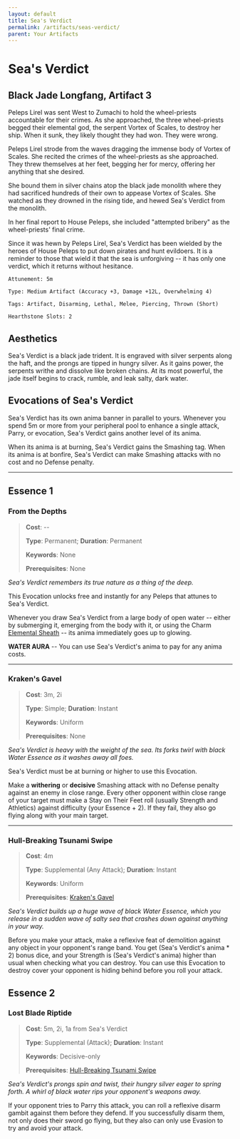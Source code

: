 ```yaml
---
layout: default
title: Sea's Verdict
permalink: /artifacts/seas-verdict/
parent: Your Artifacts
---
```


# Sea's Verdict

## Black Jade Longfang, Artifact 3

Peleps Lirel was sent West to Zumachi to hold the wheel-priests accountable for
their crimes. As she approached, the three wheel-priests begged their elemental
god, the serpent Vortex of Scales, to destroy her ship. When it sunk, they
likely thought they had won. They were wrong.

Peleps Lirel strode from the waves dragging the immense body of Vortex of
Scales. She recited the crimes of the wheel-priests as she approached. They
threw themselves at her feet, begging her for mercy, offering her anything that
she desired.

She bound them in silver chains atop the black jade monolith where they had
sacrificed hundreds of their own to appease Vortex of Scales. She watched as
they drowned in the rising tide, and hewed Sea's Verdict from the monolith.

In her final report to House Peleps, she included "attempted bribery" as the
wheel-priests' final crime.

Since it was hewn by Peleps Lirel, Sea's Verdict has been wielded by the heroes
of House Peleps to put down pirates and hunt evildoers. It is a reminder to
those that wield it that the sea is unforgiving -- it has only one verdict,
which it returns without hesitance.

    Attunement: 5m

    Type: Medium Artifact (Accuracy +3, Damage +12L, Overwhelming 4)

    Tags: Artifact, Disarming, Lethal, Melee, Piercing, Thrown (Short)

    Hearthstone Slots: 2

## Aesthetics

Sea's Verdict is a black jade trident. It is engraved with silver serpents along
the haft, and the prongs are tipped in hungry silver. As it gains power, the
serpents writhe and dissolve like broken chains. At its most powerful, the jade
itself begins to crack, rumble, and leak salty, dark water.

## Evocations of Sea's Verdict

Sea's Verdict has its own anima banner in parallel to yours. Whenever you spend
5m or more from your peripheral pool to enhance a single attack, Parry, or
evocation, Sea's Verdict gains another level of its anima.

When its anima is at burning, Sea's Verdict gains the Smashing tag. When its
anima is at bonfire, Sea's Verdict can make Smashing attacks with no cost and
no Defense penalty.

***

## Essence 1

### From the Depths

> **Cost**: --
>
> **Type**: Permanent; **Duration**: Permanent
>
> **Keywords**: None
>
> **Prerequisites**: None

_Sea's Verdict remembers its true nature as a thing of the deep._

This Evocation unlocks free and instantly for any Peleps that attunes to Sea's
Verdict.

Whenever you draw Sea's Verdict from a large body of open water -- either by
submerging it, emerging from the body with it, or using the Charm
[Elemental Sheath](/charms/abilities#elemental-sheath) -- its anima immediately
goes up to glowing.

**WATER AURA** -- You can use Sea's Verdict's anima to pay for any anima costs.

***

### Kraken's Gavel

> **Cost**: 3m, 2i
>
> **Type**: Simple; **Duration**: Instant
>
> **Keywords**: Uniform
>
> **Prerequisites**: None

_Sea's Verdict is heavy with the weight of the sea. Its forks twirl with black_
_Water Essence as it washes away all foes._

Sea's Verdict must be at burning or higher to use this Evocation.

Make a **withering** or **decisive** Smashing attack with no Defense penalty
against an enemy in close range. Every other opponent within close range of your
target must make a Stay on Their Feet roll (usually Strength and Athletics)
against difficulty (your Essence + 2). If they fail, they also go flying along
with your main target.

***

### Hull-Breaking Tsunami Swipe

> **Cost**: 4m
>
> **Type**: Supplemental (Any Attack); **Duration**: Instant
>
> **Keywords**: Uniform
>
> **Prerequisites**: [Kraken's Gavel](#krakens-gavel)

_Sea's Verdict builds up a huge wave of black Water Essence, which you release_
_in a sudden wave of salty sea that crashes down against anything in your way._

Before you make your attack, make a reflexive feat of demolition against any
object in your opponent's range band. You get (Sea's Verdict's anima * 2) bonus
dice, and your Strength is (Sea's Verdict's anima) higher than usual when
checking what you can destroy. You can use this Evocation to destroy cover your
opponent is hiding behind before you roll your attack.

## Essence 2

### Lost Blade Riptide

> **Cost**: 5m, 2i, 1a from Sea's Verdict
>
> **Type**: Supplemental (Attack); **Duration**: Instant
>
> **Keywords**: Decisive-only
>
> **Prerequisites**: [Hull-Breaking Tsunami Swipe](#hull-breaking-tsunami-swipe)

_Sea's Verdict's prongs spin and twist, their hungry silver eager to spring_
_forth. A whirl of black water rips your opponent's weapons away._

If your opponent tries to Parry this attack, you can roll a reflexive disarm
gambit against them before they defend. If you successfully disarm them, not
only does their sword go flying, but they also can only use Evasion to try and
avoid your attack.

